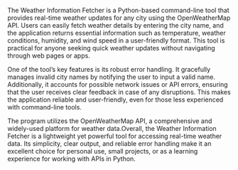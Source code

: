 The Weather Information Fetcher is a Python-based command-line tool that provides real-time weather updates for any city using the OpenWeatherMap API. Users can easily fetch weather details by entering the city name, and the application returns essential information such as temperature, weather conditions, humidity, and wind speed in a user-friendly format. This tool is practical for anyone seeking quick weather updates without navigating through web pages or apps.

One of the tool’s key features is its robust error handling. It gracefully manages invalid city names by notifying the user to input a valid name. Additionally, it accounts for possible network issues or API errors, ensuring that the user receives clear feedback in case of any disruptions. This makes the application reliable and user-friendly, even for those less experienced with command-line tools.

The program utilizes the OpenWeatherMap API, a comprehensive and widely-used platform for weather data.Overall, the Weather Information Fetcher is a lightweight yet powerful tool for accessing real-time weather data. Its simplicity, clear output, and reliable error handling make it an excellent choice for personal use, small projects, or as a learning experience for working with APIs in Python.
